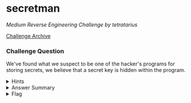 # secretman

<i>Medium Reverse Engineering Challenge by tetratarius</i>

[Challenge Archive](https://ctf-2023.clubeh.ca/challenges#secretman-433727525)

### Challenge Question

We've found what we suspect to be one of the hacker's programs for storing secrets, we believe that a secret key is hidden within the program.

<details>
  <summary>Hints</summary>
  <ol>
    <li>Look up what a .pyc file is</li>
    <li>Look up how to reverse engineer a .pyc file</li>
  </ol>
</details>

<details>
  <summary>Answer Summary</summary>
  <ol>
    <li>Download one of the common .pyc reversing tools (uncompyle/decompyle); it will likely not work and tell the player that the bytecode is from CPython 3.10</li>
    <li>Google "decompile python 3.10", find <a href="https://github.com/zrax/pycdc">pycdc</a></li>
    <li>Need to compile it using cmake (this point may be a serious bottleneck that stops most beginners)</li>
    <li>Run pycdc on the secretman.pyc file to then understand the code better</li>
    <li>Realize that the two strings at the beginning of the file are a super simple way to hide the flag within the first two-dimensional string array using [index][index] combinations.</li>
    <li>Next you can:</li>
    <ol>
      <li>Manually get the flag from the 2-dim array</li>
      <li>Write a python script to do it for you</li>
      <li>Copy the function from the decompiled secretman.pyc and paste that with the strings into a python script to automate it for you</li>
    </ol>
  </ol>
</details>

<details>
  <summary>Flag</summary>
  &emsp;<b>clubeh{tH3s3us_sUcK50rz}</b>
</details>
